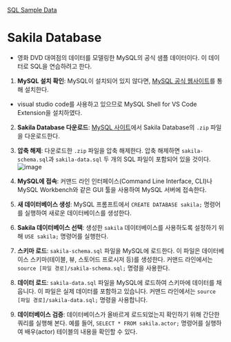 [SQL Sample Data](https://dev.mysql.com/doc/index-other.html)

# Sakila Database
- 영화 DVD 대여점의 데이터를 모델링한 MySQL의 공식 샘플 데이터이다. 이 데이터로 SQL을 연습하려고 한다.

1. **MySQL 설치 확인**: MySQL이 설치되어 있지 않다면, [MySQL 공식 웹사이트](https://www.mysql.com/)를 통해 설치한다.
- visual studio code를 사용하고 있으므로 MySQL Shell for VS Code Extension을 설치하였다.

2. **Sakila Database 다운로드**:  [MySQL 사이트](https://dev.mysql.com/doc/index-other.html)에서 Sakila Database의 `.zip` 파일을 다운로드한다.

3. **압축 해제**: 다운로드한 `.zip` 파일을 압축 해제한다. 압축 해제하면 `sakila-schema.sql`과 `sakila-data.sql` 두 개의 SQL 파일이 포함되어 있을 것이다.
![image](https://github.com/ChoiJeonSeok/TIL/assets/82266289/8fd59fbe-0203-4c15-8a69-37308b96420d)

4. **MySQL에 접속**: 커맨드 라인 인터페이스(Command Line Interface, CLI)나 MySQL Workbench와 같은 GUI 툴을 사용하여 MySQL 서버에 접속한다.

5. **새 데이터베이스 생성**: MySQL 프롬프트에서 `CREATE DATABASE sakila;` 명령어를 실행하여 새로운 데이터베이스를 생성한다.

6. **Sakila 데이터베이스 선택**: 생성한 `sakila` 데이터베이스를 사용하도록 설정하기 위해 `USE sakila;` 명령어를 실행한다.

7. **스키마 로드**: `sakila-schema.sql` 파일을 MySQL에 로드한다. 이 파일은 데이터베이스 스키마(테이블, 뷰, 스토어드 프로시저 등)를 생성한다. 커맨드 라인에서는 `source [파일 경로]/sakila-schema.sql;` 명령을 사용한다.

8. **데이터 로드**: `sakila-data.sql` 파일을 MySQL에 로드하여 스키마에 데이터를 채웁니다. 이 파일은 실제 데이터를 포함하고 있습니다. 커맨드 라인에서는 `source [파일 경로]/sakila-data.sql;` 명령을 사용합니다.

9. **데이터베이스 검증**: 데이터베이스가 올바르게 로드되었는지 확인하기 위해 간단한 쿼리를 실행해 본다. 예를 들어, `SELECT * FROM sakila.actor;` 명령어를 실행하여 배우(actor) 테이블의 내용을 확인할 수 있다.